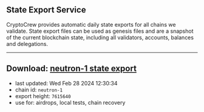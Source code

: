 ## State Export Service
CryptoCrew provides automatic daily state exports for all chains we validate. State export files can be used as genesis files and are a snapshot of the current blockchain state, including all validators, accounts, balances and delegations.

---
**Download: [neutron-1 state export](https://dl-eu2.ccvalidators.com/SERVICE/neutron/neutron-1_export_7615640.json)**
---

- last updated: Wed Feb 28 2024 12:30:34
- chain id: `neutron-1`
- export height: `7615640`
- use for: airdrops, local tests, chain recovery
